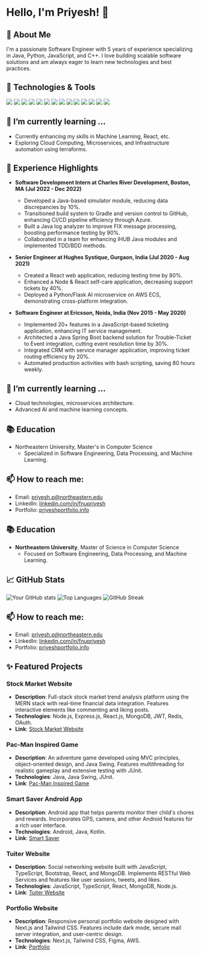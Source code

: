 # Hello, I'm Priyesh! 👋

## 🚀 About Me
I'm a passionate Software Engineer with 5 years of experience specializing in Java, Python, JavaScript, and C++. I love building scalable software solutions and am always eager to learn new technologies and best practices.

## 🔧 Technologies & Tools

![](https://img.shields.io/badge/Code-Python-informational?style=flat&logo=python&logoColor=white&color=2bbc8a)
![](https://img.shields.io/badge/Code-JavaScript-informational?style=flat&logo=javascript&logoColor=white&color=2bbc8a)
![](https://img.shields.io/badge/Code-Java-informational?style=flat&logo=java&logoColor=white&color=2bbc8a)
![](https://img.shields.io/badge/Code-C%23-informational?style=flat&logo=c-sharp&logoColor=white&color=2bbc8a)
![](https://img.shields.io/badge/Code-React-informational?style=flat&logo=react&logoColor=white&color=2bbc8a)
![](https://img.shields.io/badge/Code-Node.js-informational?style=flat&logo=node.js&logoColor=white&color=2bbc8a)
![](https://img.shields.io/badge/Code-Angular-informational?style=flat&logo=angular&logoColor=white&color=2bbc8a)
![](https://img.shields.io/badge/Database-MySQL-informational?style=flat&logo=mysql&logoColor=white&color=2bbc8a)
![](https://img.shields.io/badge/Database-MongoDB-informational?style=flat&logo=mongodb&logoColor=white&color=2bbc8a)
![](https://img.shields.io/badge/Tools-Docker-informational?style=flat&logo=docker&logoColor=white&color=2bbc8a)
![](https://img.shields.io/badge/Tools-Git-informational?style=flat&logo=git&logoColor=white&color=2bbc8a)
![](https://img.shields.io/badge/Tools-AWS-informational?style=flat&logo=amazon-aws&logoColor=white&color=2bbc8a)
![](https://img.shields.io/badge/Tools-Azure-informational?style=flat&logo=microsoft-azure&logoColor=white&color=2bbc8a)
![](https://img.shields.io/badge/Tools-Kubernetes-informational?style=flat&logo=kubernetes&logoColor=white&color=2bbc8a)



## 🌱 I’m currently learning ...
- Currently enhancing my skills in Machine Learning, React, etc.
- Exploring Cloud Computing, Microservices, and Infrastructure automation using terraforms.

## 💼 Experience Highlights
- **Software Development Intern at Charles River Development, Boston, MA (Jul 2022 - Dec 2022)**
  - Developed a Java-based simulator module, reducing data discrepancies by 10%.
  - Transitioned build system to Gradle and version control to GitHub, enhancing CI/CD pipeline efficiency through Azure.
  - Built a Java log analyzer to improve FIX message processing, boosting performance testing by 90%.
  - Collaborated in a team for enhancing IHUB Java modules and implemented TDD/BDD methods.

- **Senior Engineer at Hughes Systique, Gurgaon, India (Jul 2020 - Aug 2021)**
  - Created a React web application, reducing testing time by 80%.
  - Enhanced a Node & React self-care application, decreasing support tickets by 40%.
  - Deployed a Python/Flask AI microservice on AWS ECS, demonstrating cross-platform integration.

- **Software Engineer at Ericsson, Noida, India (Nov 2015 - May 2020)**
  - Implemented 20+ features in a JavaScript-based ticketing application, enhancing IT service management.
  - Architected a Java Spring Boot backend solution for Trouble-Ticket to Event integration, cutting event resolution time by 30%.
  - Integrated CRM with service manager application, improving ticket routing efficiency by 20%.
  - Automated production activities with bash scripting, saving 80 hours weekly.

## 🌱 I’m currently learning ...
- Cloud technologies, microservices architecture.
- Advanced AI and machine learning concepts.

## 📚 Education
- Northeastern University, Master's in Computer Science
  - Specialized in Software Engineering, Data Processing, and Machine Learning.

## 📫 How to reach me:
- Email: [priyesh.p@northeastern.edu](mailto:priyesh.p@northeastern.edu)
- LinkedIn: [linkedin.com/in/fnupriyesh](https://www.linkedin.com/in/fnupriyesh)
- Portfolio: [priyeshportfolio.info](https://priyeshportfolio.info)



## 📚 Education
- **Northeastern University**, Master of Science in Computer Science
  - Focused on Software Engineering, Data Processing, and Machine Learning.



## 📈 GitHub Stats
![Your GitHub stats](https://github-readme-stats.vercel.app/api?username=amarpriyesh&show_icons=true)
![Top Languages](https://github-readme-stats.vercel.app/api/top-langs/?username=amarpriyesh&layout=compact)
![GitHub Streak](https://github-readme-streak-stats.herokuapp.com/?user=amarpriyesh)

## 📫 How to reach me:
- Email: [priyesh.p@northeastern.edu](mailto:priyesh.p@northeastern.edu)
- LinkedIn: [linkedin.com/in/fnupriyesh](https://www.linkedin.com/in/fnupriyesh)
- Portfolio: [priyeshportfolio.info](https://priyeshportfolio.info)





## ✨ Featured Projects

### Stock Market Website
- **Description**: Full-stack stock market trend analysis platform using the MERN stack with real-time financial data integration. Features interactive elements like commenting and liking posts.
- **Technologies**: Node.js, Express.js, React.js, MongoDB, JWT, Redis, OAuth.
- **Link**: [Stock Market Website](https://stockmarket-trending.netlify.app/)

### Pac-Man Inspired Game
- **Description**: An adventure game developed using MVC principles, object-oriented design, and Java Swing. Features multithreading for realistic gameplay and extensive testing with JUnit.
- **Technologies**: Java, Java Swing, JUnit.
- **Link**: [Pac-Man Inspired Game](https://github.com/amarpriyesh/Pac-Man-Adventure-Game)

### Smart Saver Android App
- **Description**: Android app that helps parents monitor their child's chores and rewards. Incorporates GPS, camera, and other Android features for a rich user interface.
- **Technologies**: Android, Java, Kotlin.
- **Link**: [Smart Saver](https://github.com/amarpriyesh/SmartSavr)

### Tuiter Website
- **Description**: Social networking website built with JavaScript, TypeScript, Bootstrap, React, and MongoDB. Implements RESTful Web Services and features like user sessions, tweets, and likes.
- **Technologies**: JavaScript, TypeScript, React, MongoDB, Node.js.
- **Link**: [Tuiter Website](https://priyesh-a4.netlify.app)

### Portfolio Website
- **Description**: Responsive personal portfolio website designed with Next.js and Tailwind CSS. Features include dark mode, secure mail server integration, and user-centric design.
- **Technologies**: Next.js, Tailwind CSS, Figma, AWS.
- **Link**: [Portfolio](https://priyeshportfolio.info)


